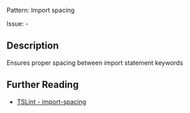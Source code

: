 Pattern: Import spacing

Issue: -

## Description

Ensures proper spacing between import statement keywords

## Further Reading

* [TSLint - import-spacing](https://palantir.github.io/tslint/rules/import-spacing)